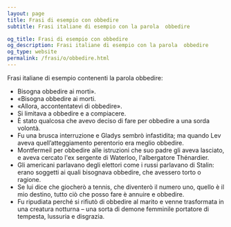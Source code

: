 ```yaml
---
layout: page
title: Frasi di esempio con obbedire 
subtitle: Frasi italiane di esempio con la parola  obbedire

og_title: Frasi di esempio con obbedire 
og_description: Frasi italiane di esempio con la parola  obbedire
og_type: website
permalink: /frasi/o/obbedire.html
---
```


Frasi italiane di esempio contenenti la parola obbedire:


- Bisogna obbedire ai morti».
- «Bisogna obbedire ai morti.
- «Allora, accontentatevi di obbedire».
- Si limitava a obbedire e a compiacere.
- È stato qualcosa che avevo deciso di fare per obbedire a una sorda volontà.
- Fu una brusca interruzione e Gladys sembrò infastidita; ma quando Lev aveva quell’atteggiamento perentorio era meglio obbedire.
- Montfermeil per obbedire alle istruzioni che suo padre gli aveva lasciato, e aveva cercato l'ex sergente di Waterloo, l'albergatore Thénardier.
- Gli americani parlavano degli elettori come i russi parlavano di Stalin: erano soggetti ai quali bisognava obbedire, che avessero torto o ragione.
- Se lui dice che giocherò a tennis, che diventerò il numero uno, quello è il mio destino, tutto ciò che posso fare è annuire e obbedire.
- Fu ripudiata perché si rifiutò di obbedire al marito e venne trasformata in una creatura notturna – una sorta di demone femminile portatore di tempesta, lussuria e disgrazia.
